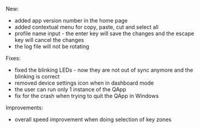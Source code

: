 New:
* added app version number in the home page
* added contextual menu for copy, paste, cut and select all
* profile name input - the enter key will save the changes and the escape key will cancel the changes
* the log file will not be rotating

Fixes:
* fixed the blinking LEDs - now they are not out of sync anymore and the blinking is correct
* removed device settings icon when in dashboard mode
* the user can run only 1 instance of the QApp
* fix for the crash when trying to quit the QApp in Windows

Improvements:
* overall speed improvement when doing selection of key zones
